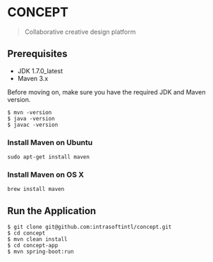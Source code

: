 # CONCEPT
> Collaborative creative design platform

## Prerequisites

* JDK 1.7.0_latest
* Maven 3.x

Before moving on, make sure you have the required JDK and Maven version.
 
	$ mvn -version
	$ java -version
	$ javac -version
	
### Install Maven on Ubuntu 
	sudo apt-get install maven
### Install Maven on OS X
	brew install maven	

## Run the Application

	$ git clone git@github.com:intrasoftintl/concept.git
	$ cd concept
	$ mvn clean install
	$ cd concept-app
	$ mvn spring-boot:run
